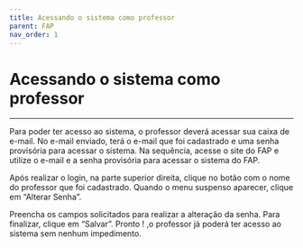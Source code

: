 ```yaml
---
title: Acessando o sistema como professor
parent: FAP
nav_order: 1
---
```


# Acessando o sistema como professor
---

Para poder ter acesso ao sistema, o professor deverá acessar sua caixa de e-mail. No e-mail enviado, terá o e-mail que foi cadastrado e uma senha provisória para acessar o sistema. Na sequência, acesse o site do FAP e utilize o e-mail e a senha provisória para acessar o sistema do FAP.

Após realizar o login, na parte superior direita, clique no botão com o nome do professor que foi cadastrado. Quando o menu suspenso aparecer, clique em “Alterar Senha”.


Preencha os campos solicitados para realizar a alteração da senha. Para finalizar, clique em “Salvar”. Pronto ! ,o professor já poderá ter acesso ao sistema sem nenhum impedimento.
